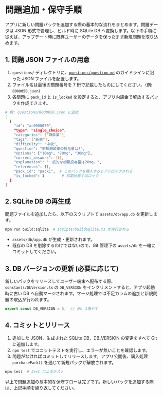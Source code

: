 # 問題追加・保守手順

アプリに新しい問題パックを追加する際の基本的な流れをまとめます。問題データは JSON 形式で管理し、ビルド時に SQLite DB へ変換します。以下の手順に従えば、アップデート時に既存ユーザーのデータを保ったまま新規問題を取り込めます。

## 1. 問題 JSON ファイルの用意

1. `questions/` ディレクトリに、[`questions/question.md`](../questions/question.md) のガイドラインに沿った JSON ファイルを配置します。
2. ファイル名は最後の問題番号を 7 桁で記載したものにしてください。（例: `0000050.json`）
3. 各問題に `pack_id` と `is_locked` を設定すると、アプリ内課金で解放するパックを作成できます。

```bash
# 例: questions/0000050.json に追加
[
  {
    "id": "an0000050",
    "type": "single_choice",
    "categories": ["麻酔薬"],
    "tags": ["新薬"],
    "difficulty": "中級",
    "question": "新規麻酔薬の投与量は?",
    "options": ["10mg", "20mg", "30mg"],
    "correct_answers": [1],
    "explanation": "一般的な初期投与量は20mg。",
    "references": [],
    "pack_id": "pack1",  # このパックを購入するとアンロックされる
    "is_locked": 1        # 初期状態ではロック
  }
]
```

## 2. SQLite DB の再生成

問題ファイルを追加したら、以下のスクリプトで `assets/db/app.db` を更新します。

```bash
npm run build:sqlite  # scripts/buildSqlite.ts が実行される
```

- `assets/db/app.db` が生成・更新されます。
- 既存の DB を削除するわけではないので、Git 管理下の `assets/db` を一緒にコミットしてください。

## 3. DB バージョンの更新 (必要に応じて)

新しいパックをリリースしてユーザー端末へ配布する際、`constants/DbVersion.ts` の `DB_VERSION` をインクリメントすると、アプリ起動時に古い DB へ自動マージされます。マージ処理では不足カラムの追加と新規問題の取込が行われます。

```ts
export const DB_VERSION = 5;  // 例: 1増やす
```

## 4. コミットとリリース

1. 追加した JSON、生成された SQLite DB、DB_VERSION の変更をすべて Git に追加します。
2. `npm test` でユニットテストを実行し、エラーが無いことを確認します。
3. 問題がなければコミットしてリリースします。アプリ公開後、購入処理 `purchasePack()` を通じて新規パックが解放されます。

```bash
npm test  # Jest によるテスト
```

以上で問題追加の基本的な保守フローは完了です。新しいパックを追加する際は、上記手順を繰り返してください。
